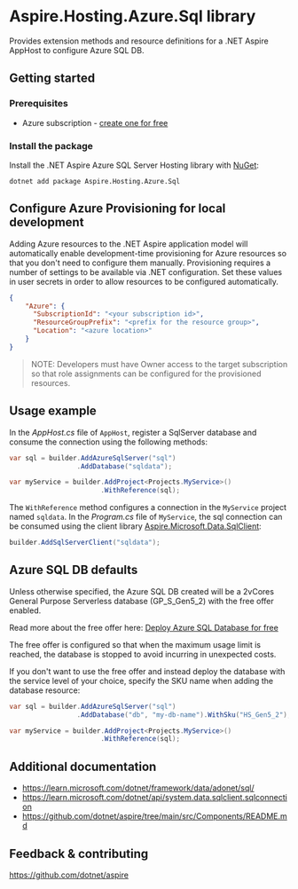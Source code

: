 # Aspire.Hosting.Azure.Sql library

Provides extension methods and resource definitions for a .NET Aspire AppHost to configure Azure SQL DB.

## Getting started

### Prerequisites

- Azure subscription - [create one for free](https://azure.microsoft.com/free/)

### Install the package

Install the .NET Aspire Azure SQL Server Hosting library with [NuGet](https://www.nuget.org):

```dotnetcli
dotnet add package Aspire.Hosting.Azure.Sql
```

## Configure Azure Provisioning for local development

Adding Azure resources to the .NET Aspire application model will automatically enable development-time provisioning
for Azure resources so that you don't need to configure them manually. Provisioning requires a number of settings
to be available via .NET configuration. Set these values in user secrets in order to allow resources to be configured
automatically.

```json
{
    "Azure": {
      "SubscriptionId": "<your subscription id>",
      "ResourceGroupPrefix": "<prefix for the resource group>",
      "Location": "<azure location>"
    }
}
```

> NOTE: Developers must have Owner access to the target subscription so that role assignments
> can be configured for the provisioned resources.

## Usage example

In the _AppHost.cs_ file of `AppHost`, register a SqlServer database and consume the connection using the following methods:

```csharp
var sql = builder.AddAzureSqlServer("sql")
                 .AddDatabase("sqldata");

var myService = builder.AddProject<Projects.MyService>()
                       .WithReference(sql);
```

The `WithReference` method configures a connection in the `MyService` project named `sqldata`. In the _Program.cs_ file of `MyService`, the sql connection can be consumed using the client library [Aspire.Microsoft.Data.SqlClient](https://www.nuget.org/packages/Aspire.Microsoft.Data.SqlClient):

```csharp
builder.AddSqlServerClient("sqldata");
```

## Azure SQL DB defaults

Unless otherwise specified, the Azure SQL DB created will be a 2vCores General Purpose Serverless database (GP_S_Gen5_2) with the free offer enabled.

Read more about the free offer here: [Deploy Azure SQL Database for free](https://learn.microsoft.com/azure/azure-sql/database/free-offer?view=azuresql)

The free offer is configured so that when the maximum usage limit is reached, the database is stopped to avoid incurring in unexpected costs.

If you don't want to use the free offer and instead deploy the database with the service level of your choice, specify the SKU name when adding the database resource:

```csharp
var sql = builder.AddAzureSqlServer("sql")
                 .AddDatabase("db", "my-db-name").WithSku("HS_Gen5_2");

var myService = builder.AddProject<Projects.MyService>()
                       .WithReference(sql);
```

## Additional documentation

* https://learn.microsoft.com/dotnet/framework/data/adonet/sql/
* https://learn.microsoft.com/dotnet/api/system.data.sqlclient.sqlconnection
* https://github.com/dotnet/aspire/tree/main/src/Components/README.md

## Feedback & contributing

https://github.com/dotnet/aspire
